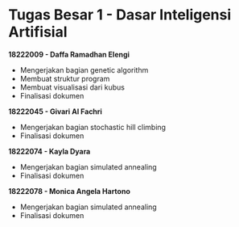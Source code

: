 # Tugas Besar 1 - Dasar Inteligensi Artifisial

**18222009 - Daffa Ramadhan Elengi**
- Mengerjakan bagian genetic algorithm
- Membuat struktur program
- Membuat visualisasi dari kubus
- Finalisasi dokumen

**18222045 - Givari Al Fachri**
- Mengerjakan bagian stochastic hill climbing
- Finalisasi dokumen

**18222074 - Kayla Dyara**
- Mengerjakan bagian simulated annealing
- Finalisasi dokumen

**18222078 - Monica Angela Hartono**
- Mengerjakan bagian simulated annealing
- Finalisasi dokumen

